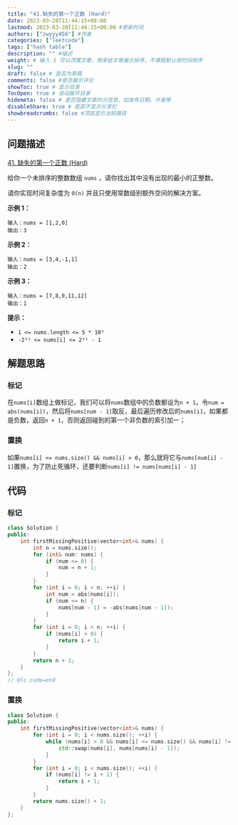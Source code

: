 ```yaml
---
title: "41.缺失的第一个正数 (Hard)"
date: 2023-03-28T11:44:15+08:00
lastmod: 2023-03-28T11:44:15+08:00 #更新时间
authors: ["zwyyy456"] #作者
categories: ["leetcode"]
tags: ["hash table"]
description: "" #描述
weight: # 输入 1 可以顶置文章，用来给文章展示排序，不填就默认按时间排序
slug: ""
draft: false # 是否为草稿
comments: false #是否展示评论
showToc: true # 显示目录
TocOpen: true # 自动展开目录
hidemeta: false # 是否隐藏文章的元信息，如发布日期、作者等
disableShare: true # 底部不显示分享栏
showbreadcrumbs: false #顶部显示当前路径
---
```

## 问题描述
[41. 缺失的第一个正数 (Hard)](https://leetcode.cn/problems/first-missing-positive/)

给你一个未排序的整数数组 `nums` ，请你找出其中没有出现的最小的正整数。

请你实现时间复杂度为 `O(n)` 并且只使用常数级别额外空间的解决方案。

**示例 1：**

```
输入：nums = [1,2,0]
输出：3

```

**示例 2：**

```
输入：nums = [3,4,-1,1]
输出：2

```

**示例 3：**

```
输入：nums = [7,8,9,11,12]
输出：1

```

**提示：**

- `1 <= nums.length <= 5 * 10⁵`
- `-2³¹ <= nums[i] <= 2³¹ - 1`

## 解题思路
### 标记
在`nums[i]`数组上做标记，我们可以将`nums`数组中的负数都设为`n + 1`，令`num = abs(nums[i])`，然后将`nums[num - 1]`取反，最后遍历修改后的`nums[i]`，如果都是负数，返回`n + 1`，否则返回碰到的第一个非负数的索引加一；

### 置换
如果`nums[i] <= nums.size() && nums[i] > 0`，那么就将它与`nums[num[i] - 1]`置换，为了防止死循环，还要判断`nums[i] != nums[nums[i] - 1]`

## 代码
### 标记
```cpp
class Solution {
public:
    int firstMissingPositive(vector<int>& nums) {
        int n = nums.size();
        for (int& num: nums) {
            if (num <= 0) {
                num = n + 1;
            }
        }
        for (int i = 0; i < n; ++i) {
            int num = abs(nums[i]);
            if (num <= n) {
                nums[num - 1] = -abs(nums[num - 1]);
            }
        }
        for (int i = 0; i < n; ++i) {
            if (nums[i] > 0) {
                return i + 1;
            }
        }
        return n + 1;
    }
};
// @lc code=end
```

### 置换
```cpp
class Solution {
public:
    int firstMissingPositive(vector<int>& nums) {
        for (int i = 0; i < nums.size(); ++i) {
            while (nums[i] > 0 && nums[i] <= nums.size() && nums[i] != i + 1 && nums[i] != nums[nums[i] - 1]) {
                std::swap(nums[i], nums[nums[i] - 1]);
            }
        }
        for (int i = 0; i < nums.size(); ++i) {
            if (nums[i] != i + 1) {
                return i + 1;
            }
        }
        return nums.size() + 1;
    }
};
```


